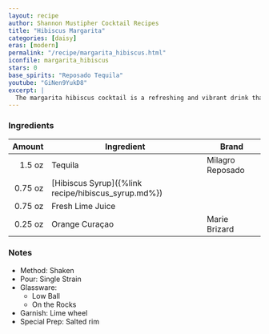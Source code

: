 ```yaml
---
layout: recipe
author: Shannon Mustipher Cocktail Recipes
title: "Hibiscus Margarita"
categories: [daisy]
eras: [modern]
permalink: "/recipe/margarita_hibiscus.html"
iconfile: margarita_hibiscus
stars: 0
base_spirits: "Reposado Tequila"
youtube: "GiNen9YukD8"
excerpt: |
  The margarita hibiscus cocktail is a refreshing and vibrant drink that combines the classic margarita with the floral notes of hibiscus. It typically includes tequila, orange liqueur, lime juice, and a homemade hibiscus syrup. The syrup adds a beautiful pink hue and a slightly sweet and tangy flavor to the drink.
---
```


### Ingredients

|  Amount | Ingredient                                          | Brand            |
| ------: | --------------------------------------------------- | ---------------- |
|  1.5 oz | Tequila                                             | Milagro Reposado |
| 0.75 oz | [Hibiscus Syrup]({%link recipe/hibiscus_syrup.md%}) |
| 0.75 oz | Fresh Lime Juice                                    |
| 0.25 oz | Orange Curaçao                                      | Marie Brizard    |

### Notes

- Method: Shaken
- Pour: Single Strain
- Glassware:
  - Low Ball
  - On the Rocks
- Garnish: Lime wheel
- Special Prep: Salted rim

